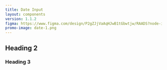 ```yaml
---
title: Date Input
layout: components
version: 1.1.2
figma: https://www.figma.com/design/P2gZJjVaAqHJwB1tGbwtjw/RAADS?node-id=5178-8295&t=DaQuC2pMFYEZZcOO-1
promo-image: date-1.png
---
```


## Heading 2

### Heading 3

